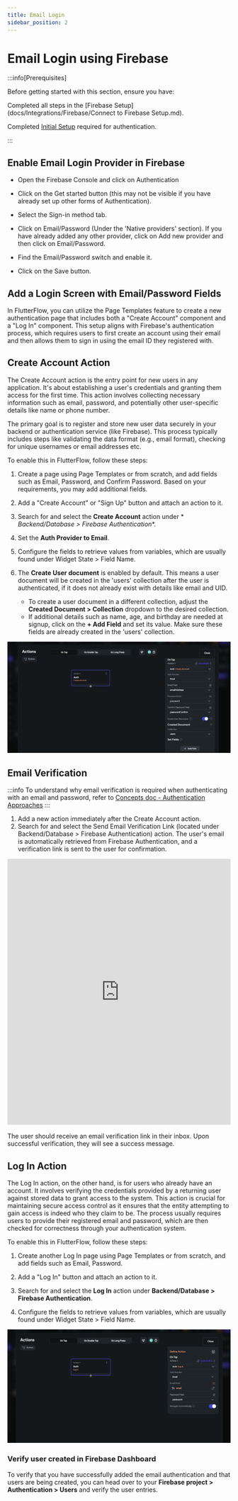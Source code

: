 ```yaml
---
title: Email Login
sidebar_position: 2
---
```


# Email Login using Firebase

:::info[Prerequisites]

Before getting started with this section, ensure you have:

Completed all steps in
the [Firebase Setup](docs/Integrations/Firebase/Connect to Firebase Setup.md).

Completed [Initial Setup](docs/Integrations/Authentication/How-Tos/Firebase-Auth/initial-setup.md)
required for authentication.

:::

## Enable Email Login Provider in Firebase

- Open the Firebase Console and click on Authentication
- Click on the Get started button (this may not be visible if you have already
  set up other forms of Authentication).

- Select the Sign-in method tab.

- Click on Email/Password (Under the 'Native providers' section). If you have
  already added any other provider, click on Add new provider and then click on
  Email/Password.

- Find the Email/Password switch and enable it.

- Click on the Save button.

## Add a Login Screen with Email/Password Fields

In FlutterFlow, you can utilize the Page Templates feature to create a new
authentication page that includes both a "Create Account" component and a "Log
In" component. This setup aligns with Firebase's authentication process, which
requires users to first create an account using their email and then allows them
to sign in using the email ID they registered with.

## Create Account Action

The Create Account action is the entry point for new users in any application.
It's about establishing a user's credentials and granting them access for the
first time. This action involves collecting necessary information such as email,
password, and potentially other user-specific details like name or phone number.

The primary goal is to register and store new user data securely in your backend
or authentication service (like Firebase). This process typically includes steps
like validating the data format (e.g., email format), checking for unique
usernames or email addresses etc.

To enable this in FlutterFlow, follow these steps:

1. Create a page using Page Templates or from scratch, and add fields such as
   Email, Password, and Confirm Password. Based on your requirements, you may
   add
   additional fields.
2. Add a "Create Account" or "Sign Up" button and attach an action to it.

3. Search for and select the **Create Account** action under *
   *Backend/Database >
   Firebase Authentication**.
4. Set the **Auth Provider to Email**.
5. Configure the fields to retrieve values from variables, which are usually
   found
   under Widget State > Field Name.
6. The **Create User document** is enabled by default. This means a user
   document will
   be created in the 'users' collection after the user is authenticated, if it
   does
   not already exist with details like email and UID.

    - To create a user document in a different collection, adjust the **Created
      Document > Collection** dropdown to the desired collection.
    - If additional details such as name, age, and birthday are needed at
      signup,
      click on the **+ Add Field** and set its value. Make sure these fields are
      already
      created in the 'users' collection.

<img src="imgs/create-account-action.png" alt="create-account-action.png"  />

## Email Verification

:::info
To understand why email verification is required when authenticating with an email and password, refer to [Concepts doc - Authentication Approaches](docs/Integrations/Authentication/Concepts/authentication-approaches.md)
:::

1. Add a new action immediately after the Create Account action.
2. Search for and select the Send Email Verification Link (located under Backend/Database > Firebase Authentication) action. The user's email is automatically retrieved from Firebase Authentication, and a verification link is sent to the user for confirmation.

<iframe src="https://demo.arcade.software/3aDUDdUKXWmpBPiTO5oe?embed&show_copy_link=true" title="EcommerceFlow - FlutterFlow" frameborder="0" loading="lazy" webkitallowfullscreen mozallowfullscreen allowfullscreen allow="clipboard-write" width="100%" height="600"></iframe>

The user should receive an email verification link in their inbox. Upon successful verification, they will see a success message.

## Log In Action

The Log In action, on the other hand, is for users who already have an account.
It involves verifying the credentials provided by a returning user against
stored data to grant access to the system. This action is crucial for
maintaining secure access control as it ensures that the entity attempting to
gain access is indeed who they claim to be. The process usually requires users
to provide their registered email and password, which are then checked for
correctness through your authentication system.

To enable this in FlutterFlow, follow these steps:

1. Create another Log In page using Page Templates or from scratch, and add
   fields such as
   Email, Password.
2. Add a "Log In" button and attach an action to it.

3. Search for and select the **Log In** action under **Backend/Database >
   Firebase Authentication**.

4. Configure the fields to retrieve values from variables, which are usually
   found
   under Widget State > Field Name.

<img src="imgs/login-action.png" alt="login-action.png"  />

### Verify user created in Firebase Dashboard

To verify that you have successfully added the email authentication and that
users are being created, you can head over to your **Firebase project >
Authentication > Users** and verify the user entries.









